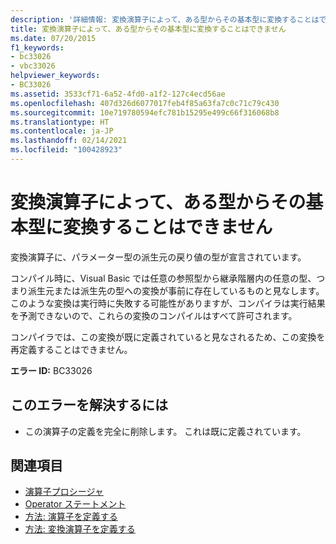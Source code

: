 ```yaml
---
description: '詳細情報: 変換演算子によって、ある型からその基本型に変換することはできません'
title: 変換演算子によって、ある型からその基本型に変換することはできません
ms.date: 07/20/2015
f1_keywords:
- bc33026
- vbc33026
helpviewer_keywords:
- BC33026
ms.assetid: 3533cf71-6a52-4fd0-a1f2-127c4ecd56ae
ms.openlocfilehash: 407d326d6077017feb4f85a63fa7c0c71c79c430
ms.sourcegitcommit: 10e719780594efc781b15295e499c66f316068b8
ms.translationtype: HT
ms.contentlocale: ja-JP
ms.lasthandoff: 02/14/2021
ms.locfileid: "100428923"
---
```

# <a name="conversion-operators-cannot-convert-from-a-type-to-its-base-type"></a>変換演算子によって、ある型からその基本型に変換することはできません

変換演算子に、パラメーター型の派生元の戻り値の型が宣言されています。  
  
 コンパイル時に、Visual Basic では任意の参照型から継承階層内の任意の型、つまり派生元または派生先の型への変換が事前に存在しているものと見なします。 このような変換は実行時に失敗する可能性がありますが、コンパイラは実行結果を予測できないので、これらの変換のコンパイルはすべて許可されます。  
  
 コンパイラでは、この変換が既に定義されていると見なされるため、この変換を再定義することはできません。  
  
 **エラー ID:** BC33026  
  
## <a name="to-correct-this-error"></a>このエラーを解決するには  
  
- この演算子の定義を完全に削除します。 これは既に定義されています。  
  
## <a name="see-also"></a>関連項目

- [演算子プロシージャ](../programming-guide/language-features/procedures/operator-procedures.md)
- [Operator ステートメント](../language-reference/statements/operator-statement.md)
- [方法: 演算子を定義する](../programming-guide/language-features/procedures/how-to-define-an-operator.md)
- [方法: 変換演算子を定義する](../programming-guide/language-features/procedures/how-to-define-a-conversion-operator.md)

